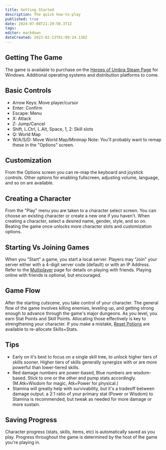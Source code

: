 ```yaml
---
title: Getting Started
description: The quick how-to-play
published: true
date: 2024-07-08T21:29:50.371Z
tags: 
editor: markdown
dateCreated: 2023-02-13T01:09:24.138Z
---
```


## Getting The Game
The game is available to purchase on the [Heroes of Umbra Steam Page](https://store.steampowered.com/app/645380/Heroes_of_Umbra/) for Windows. Additional operating systems and distribution platforms to come.

## Basic Controls
* Arrow Keys: Move player/cursor
* Enter: Confirm
* Escape: Menu
* X: Attack
* Z: Jump/Cancel
* Shift, L.Ctrl, L.Alt, Space, 1, 2: Skill slots
* Q: World Map
* W/A/S/D: Move World Map/Minimap
Note: You'll probably want to remap these in the "Options" screen.

## Customization
From the Options screen you can re-map the keyboard and joystick controls. Other options for enabling fullscreen, adjusting volume, language, and so on are available.

## Creating a Character
From the "Play" menu you are taken to a character select screen. You can choose an existing character or create a new one if you haven't. When creating a character, select a desired name, gender, style, and so on. Beating the game once unlocks more character slots and customization options.

## Starting Vs Joining Games
When you "Start" a game, you start a local server. Players may "Join" your server either with a 4-digit server code (default) or with an IP Address. Refer to the [Multiplayer](/multiplayer) page for details on playing with friends. Playing online with friends is optional, but encouraged.

## Game Flow
After the starting cutscene, you take control of your character. The general flow of the game involves killing enemies, leveling up, and getting strong enough to advance through the game's major dungeons. As you level, you earn Stat Points and Skill Points. Allocating those effectively is key to strengthening your character. If you make a mistake, [Reset Potions](/items/reset-potion) are available to re-allocate Skills+Stats.

## Tips
* Early on it's best to focus on a single skill tree, to unlock higher tiers of skills sooner. Higher tiers of skills generally synergize with or are more powerful than lower-tiered skills.
* Red damage numbers are power-based, Blue numbers are wisdom-based. Stick to one or the other and pump stats accordingly. (M.Atk+Wisdom for magic, Atk+Power for physical.)
* Stamina will greatly help with survivability, but it's a tradeoff between damage output. a 2:1 ratio of your primary stat (Power or Wisdom) to Stamina is recommended, but tweak as needed for more damage or more sustain.

## Saving Progress
Character progress (stats, skills, items, etc) is automatically saved as you play. Progress throughout the game is determined by the host of the game you're playing in.
